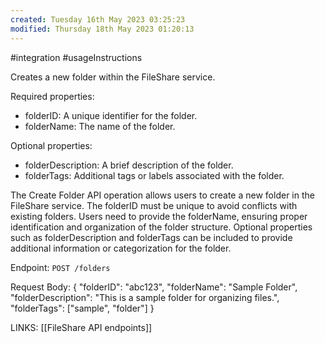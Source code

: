 ```yaml
---
created: Tuesday 16th May 2023 03:25:23
modified: Thursday 18th May 2023 01:20:13
---
```

#integration #usageInstructions 

Creates a new folder within the FileShare service.

Required properties:

-   folderID: A unique identifier for the folder.
-   folderName: The name of the folder.

Optional properties:

-   folderDescription: A brief description of the folder.
-   folderTags: Additional tags or labels associated with the folder.

The Create Folder API operation allows users to create a new folder in the FileShare service. The folderID must be unique to avoid conflicts with existing folders. Users need to provide the folderName, ensuring proper identification and organization of the folder structure. Optional properties such as folderDescription and folderTags can be included to provide additional information or categorization for the folder.

Endpoint: `POST /folders`

Request Body:
{
  "folderID": "abc123",
  "folderName": "Sample Folder",
  "folderDescription": "This is a sample folder for organizing files.",
  "folderTags": ["sample", "folder"]
}

LINKS:
[[FileShare API endpoints]]

